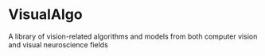 # VisualAlgo
A library of vision-related algorithms and models from both computer vision and visual neuroscience fields
